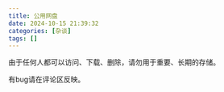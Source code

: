 ```yaml
---
title: 公用网盘
date: 2024-10-15 21:39:32
categories: [杂谈]
tags: []
---
```

由于任何人都可以访问、下载、删除，请勿用于重要、长期的存储。

有bug请在评论区反映。
